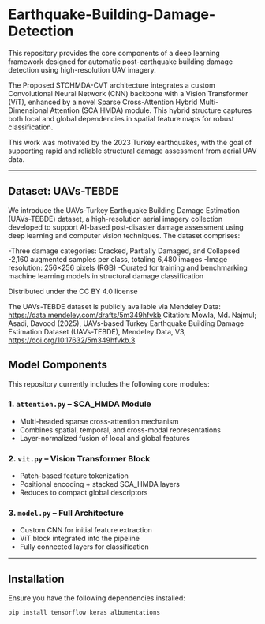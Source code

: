 # Earthquake-Building-Damage-Detection

This repository provides the core components of a deep learning framework designed for automatic post-earthquake building damage detection using high-resolution UAV imagery.

The Proposed STCHMDA-CVT architecture integrates a custom Convolutional Neural Network (CNN) backbone with a Vision Transformer (ViT), enhanced by a novel Sparse Cross-Attention Hybrid Multi-Dimensional Attention (SCA HMDA) module. This hybrid structure captures both local and global dependencies in spatial feature maps for robust classification.

This work was motivated by the 2023 Turkey earthquakes, with the goal of supporting rapid and reliable structural damage assessment from aerial UAV data.

---

## Dataset: UAVs-TEBDE

We introduce the UAVs-Turkey Earthquake Building Damage Estimation (UAVs-TEBDE) dataset, a high-resolution aerial imagery collection developed to support AI-based post-disaster damage assessment using deep learning and computer vision techniques. The dataset comprises:

-Three damage categories: Cracked, Partially Damaged, and Collapsed
-2,160 augmented samples per class, totaling 6,480 images
-Image resolution: 256×256 pixels (RGB)
-Curated for training and benchmarking machine learning models in structural damage classification

Distributed under the CC BY 4.0 license

The UAVs-TEBDE dataset is publicly available via Mendeley Data:
https://data.mendeley.com/drafts/5m349hfvkb
Citation:
Mowla, Md. Najmul; Asadi, Davood (2025), UAVs-based Turkey Earthquake Building Damage Estimation Dataset (UAVs-TEBDE), Mendeley Data, V3, https://doi.org/10.17632/5m349hfvkb.3

## Model Components

This repository currently includes the following core modules:

### 1. `attention.py` – SCA_HMDA Module
- Multi-headed sparse cross-attention mechanism
- Combines spatial, temporal, and cross-modal representations
- Layer-normalized fusion of local and global features

### 2. `vit.py` – Vision Transformer Block
- Patch-based feature tokenization
- Positional encoding + stacked SCA_HMDA layers
- Reduces to compact global descriptors

### 3. `model.py` – Full Architecture
- Custom CNN for initial feature extraction
- ViT block integrated into the pipeline
- Fully connected layers for classification

---

## Installation

Ensure you have the following dependencies installed:

```bash
pip install tensorflow keras albumentations

